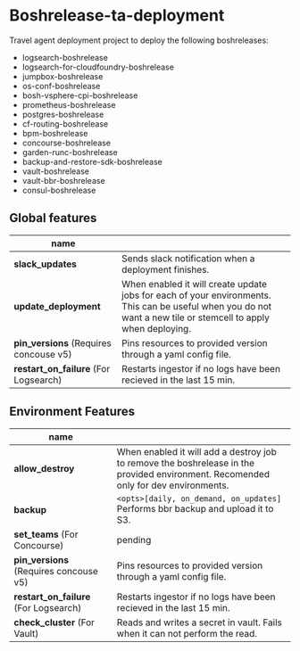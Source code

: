 # Boshrelease-ta-deployment

Travel agent deployment project to deploy the following boshreleases:

* logsearch-boshrelease
* logsearch-for-cloudfoundry-boshrelease
* jumpbox-boshrelease
* os-conf-boshrelease
* bosh-vsphere-cpi-boshrelease
* prometheus-boshrelease
* postgres-boshrelease
* cf-routing-boshrelease
* bpm-boshrelease
* concourse-boshrelease
* garden-runc-boshrelease
* backup-and-restore-sdk-boshrelease
* vault-boshrelease
* vault-bbr-boshrelease
* consul-boshrelease

## Global features

| name                          |                                         |
|-----------------------------------------|-----------------------------------------|
| **slack_updates**                       | Sends slack notification when a deployment finishes. |
| **update_deployment**                   | When enabled it will create update jobs for each of your environments. This can be useful when you do not want a new tile or stemcell to apply when deploying. |
| **pin_versions** (Requires concouse v5) | Pins resources to provided version through a yaml config file. |
| **restart_on_failure** (For Logsearch)  | Restarts ingestor if no logs have been recieved in the last 15 min. |

## Environment Features

| name                                    |                                         |
|-----------------------------------------|-----------------------------------------|
| **allow_destroy**                       | When enabled it will add a destroy job to remove the boshrelease in the provided environment.  Recomended only for dev environments. |
| **backup**                              | `<opts>[daily, on_demand, on_updates]` Performs bbr backup and upload it to S3. |
| **set_teams** (For Concourse)           | pending |
| **pin_versions** (Requires concouse v5) | Pins resources to provided version through a yaml config file. |
| **restart_on_failure** (For Logsearch)  | Restarts ingestor if no logs have been recieved in the last 15 min. |
| **check_cluster** (For Vault)           | Reads and writes a secret in vault. Fails when it can not perform the read.  |

